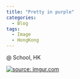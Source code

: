 ```yaml
---
title: "Pretty in purple"
categories:
  - Blog
tags:
  - Image
  - HongKong
---
```


@ School, HK

<a href="https://imgur.com/hJO3G3Q"><img src="https://i.imgur.com/hJO3G3Q.jpg" title="source: imgur.com" /></a>

<script src="https://utteranc.es/client.js"
        repo="serendipityinlife/serendipityinlife.github.io"
        issue-term="pathname"
        theme="github-light"
        crossorigin="anonymous"
        async>
</script>
